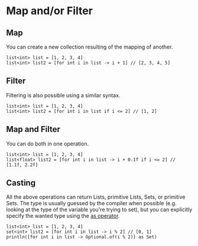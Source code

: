 # Map and/or Filter

## Map
You can create a new collection resulting of the mapping of another.

```marcel
list<int> list = [1, 2, 3, 4]
list<int> list2 = [for int i in list -> i + 1] // [2, 3, 4, 5]
```

## Filter
Filtering is also possible using a similar syntax.

```marcel
list<int> list = [1, 2, 3, 4]
list<int> list2 = [for int i in list if i <= 2] // [1, 2]
```

## Map and Filter
You can do both in one operation.

```marcel
list<int> list = [1, 2, 3, 4]
list<float> list2 = [for int i in list -> i + 0.1f if i <= 2] // [1.1f, 2.2f]
```

## Casting
All the above operations can return Lists, primitive Lists, Sets, or primitive Sets. The type is
usually guessed by the compiler when possible (e.g. looking at the type of the variable you're trying to set), but
you can explicitly specify the wanted type using the [as operator](../operators/as.md).

```marcel
list<int> list = [1, 2, 3, 4]
set<int> list2 = [for int i in list -> i % 2] // [0, 1]
println([for int i in list -> Optional.of(i % 2)] as Set)
```